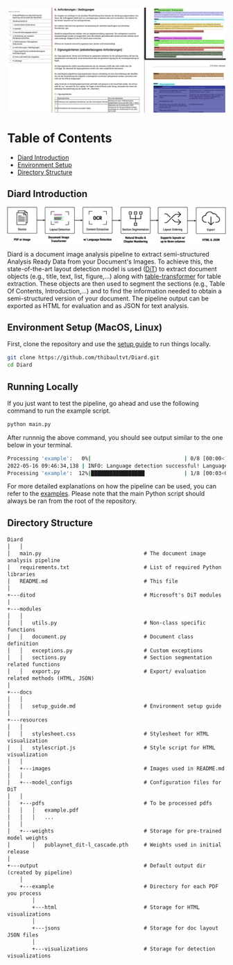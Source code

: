 <p align="center">
<img src="resources/images/showcase.png" width="1000"/>
</p>

# Table of Contents
- [Diard Introduction](#diard-introduction)
- [Environment Setup](#environment-setup)
- [Directory Structure](#directory-structure)

## Diard Introduction

<p align="center">
<img src="resources/images/block_schema.png" width="1000"/>
</p>

Diard is a document image analysis pipeline to extract semi-structured Analysis Ready Data from your Document's Images. To achieve this, the state-of-the-art layout detection model is used ([DiT](https://github.com/microsoft/unilm/tree/master/dit)) to extract document objects (e.g., title, text, list, figure,...) along with [table-transformer](https://github.com/microsoft/table-transformer) for table extraction. These objects are then used to segment the sections (e.g., Table Of Contents, Introduction,...) and to find the information needed to obtain a semi-structured version of your document. The pipeline output can be exported as HTML for evaluation and as JSON for text analysis.

## Environment Setup (MacOS, Linux)
First, clone the repository and use the [setup guide](docs/setup_guide.md) to run things locally.

```bash
git clone https://github.com/thibaultvt/Diard.git
cd Diard
```

## Running Locally
If you just want to test the pipeline, go ahead and use the following command to run the example script.

```bash
python main.py
```

After runnnig the above command, you should see output similar to the one below in your terminal.

```bash
Processing 'example':   0%|                              | 0/8 [00:00<?, ?it/s]
2022-05-16 09:46:34,138 | INFO: Language detection successful! Language is now set to German (deu).
Processing 'example':  12%|█████████████████▎            | 1/8 [00:03<00:25,  3.61s/it]
```

For more detailed explanations on how the pipeline can be used, you can refer to the [examples](docs/examples.md). Please note that the main Python script should always be ran from the root of the repository.

## Directory Structure

```tree
Diard
│   │
│   main.py                                 # The document image analysis pipeline
│   requirements.txt                        # List of required Python libraries
│   README.md                               # This file
│
+---ditod                                   # Microsoft's DiT modules
|
+---modules
│   │
│   │   utils.py                            # Non-class specific functions
│   │   document.py                         # Document class definition
│   │   exceptions.py                       # Custom exceptions
│   │   sections.py                         # Section segmentation related functions
│   │   export.py                           # Export/ evaluation related methods (HTML, JSON) 
│ 
+---docs
│   │
│   │   setup_guide.md                      # Environment setup guide
│ 
+---resources
│   │
│   │   stylesheet.css                      # Stylesheet for HTML visualization
│   │   stylescript.js                      # Style script for HTML visualization
│   │
│   +---images                              # Images used in README.md
│   │
│   +---model_configs                       # Configuration files for DiT
│   │
│   +---pdfs                                # To be processed pdfs
│   │   │   example.pdf
│   │   │   ...
│   │
│   +---weights                             # Storage for pre-trained model weights
│       │   publaynet_dit-l_cascade.pth     # Weights used in initial release
│
+---output                                  # Default output dir (created by pipeline)
    │
    +---example                             # Directory for each PDF you process
        │    
        +---html                            # Storage for HTML visualizations    
        │
        +---jsons                           # Storage for doc layout JSON files
        │ 
        +---visualizations                  # Storage for detection visualizations
```


